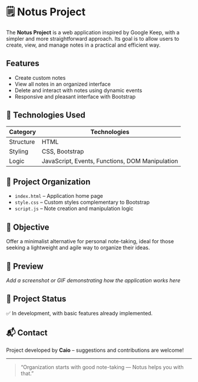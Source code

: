 # 🗒️ Notus Project

The **Notus Project** is a web application inspired by Google Keep, with a simpler and more straightforward approach. Its goal is to allow users to create, view, and manage notes in a practical and efficient way.

##  Features

- Create custom notes
- View all notes in an organized interface
- Delete and interact with notes using dynamic events
- Responsive and pleasant interface with Bootstrap

## 🧰 Technologies Used

| Category | Technologies |
|----------------|-------------------------------|
| Structure | HTML |
| Styling | CSS, Bootstrap |
| Logic | JavaScript, Events, Functions, DOM Manipulation |

## 📁 Project Organization

- `index.html` – Application home page
- `style.css` – Custom styles complementary to Bootstrap
- `script.js` – Note creation and manipulation logic

## 🎯 Objective

Offer a minimalist alternative for personal note-taking, ideal for those seeking a lightweight and agile way to organize their ideas.

## 📸 Preview

*Add a screenshot or GIF demonstrating how the application works here*

## 📌 Project Status

✅ In development, with basic features already implemented.

## 📬 Contact

Project developed by **Caio** – suggestions and contributions are welcome!

---

> “Organization starts with good note-taking — Notus helps you with that.”
